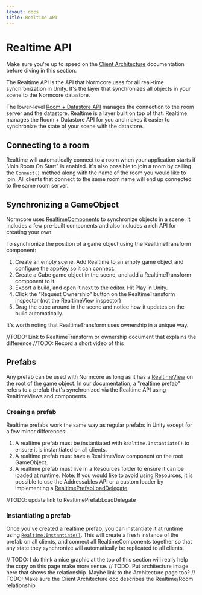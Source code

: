 ```yaml
---
layout: docs
title: Realtime API
---
```

# Realtime API

Make sure you're up to speed on the [Client Architecture](../architecture/client) documentation before diving in this section.

The Realtime API is the API that Normcore uses for all real-time synchronization in Unity. It's the layer that synchronizes all objects in your scene to the Normcore datastore.

The lower-level [Room + Datastore API](../room) manages the connection to the room server and the datastore. Realtime is a layer built on top of that. Realtime manages the Room + Datastore API for you and makes it easier to synchronize the state of your scene with the datastore.

## Connecting to a room
Realtime will automatically connect to a room when your application starts if "Join Room On Start" is enabled. It's also possible to join a room by calling the `Connect()` method along with the name of the room you would like to join. All clients that connect to the same room name will end up connected to the same room server.

## Synchronizing a GameObject
Normcore uses [RealtimeComponents](./realtimecomponent) to synchronize objects in a scene. It includes a few pre-built components and also includes a rich API for creating your own.

To synchronize the position of a game object using the RealtimeTransform component:

1. Create an empty scene. Add Realtime to an empty game object and configure the appKey so it can connect.
2. Create a Cube game object in the scene, and add a RealtimeTransform component to it.
3. Export a build, and open it next to the editor. Hit Play in Unity.
4. Click the "Request Ownership" button on the RealtimeTransform inspector (not the RealtimeView inspector)
5. Drag the cube around in the scene and notice how it updates on the build automatically.

It's worth noting that RealtimeTransform uses ownership in a unique way. 

//TODO: Link to RealtimeTransform or ownership document that explains the difference
//TODO: Record a short video of this

## Prefabs
Any prefab can be used with Normcore as long as it has a [RealtimeView](./realtimeview) on the root of the game object. In our documentation, a "realtime prefab" refers to a prefab that's synchronized via the Realtime API using RealtimeViews and components.

### Creaing a prefab
Realtime prefabs work the same way as regular prefabs in Unity except for a few minor differences:

1. A realtime prefab must be instantiated with `Realtime.Instantiate()` to ensure it is instantiated on all clients.
2. A realtime prefab must have a RealtimeView component on the root GameObject.
3. A realtime prefab must live in a Resources folder to ensure it can be loaded at runtime. Note: If you would like to avoid using Resources, it is possible to use the Addressables API or a custom loader by implementing a [RealtimePrefabLoadDelegate](../reference/blah)

//TODO: update link to RealtimePrefabLoadDelegate

### Instantiating a prefab
Once you've created a realtime prefab, you can instantiate it at runtime using  [`Realtime.Instantiate()`](../reference/realtime#instantiate). This will create a fresh instance of the prefab on all clients, and connect all RealtimeComponents together so that any state they synchronize will automatically be replicated to all clients.

// TODO: I do think a nice graphic at the top of this section will really help the copy on this page make more sense.
// TODO: Put architecture image here that shows the relationship. Maybe link to the Architecture page too?
// TODO: Make sure the Client Architecture doc describes the Realtime/Room relationship
